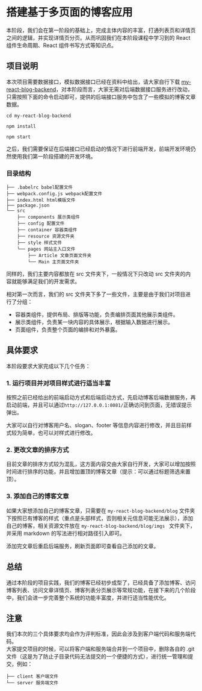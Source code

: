 # 搭建基于多页面的博客应用

本阶段，我们会在第一阶段的基础上，完成主体内容的丰富，打通列表页和详情页之间的逻辑，并实现详情页分页。从而巩固我们在本阶段课程中学习到的 React 组件生命周期、React 组件书写方式等知识点。

## 项目说明

本次项目需要数据接口，模拟数据接口已经在资料中给出，请大家自行下载 [my-react-blog-backend](http://git.imweb.io/reactlearn/my-react-blog-backend)，对本阶段而言，大家无需对后端数据接口服务进行改动，只需按照下面的命令启动即可，提供的后端接口服务中包含了一些模拟的博客文章数据。

```
cd my-react-blog-backend

npm install

npm start
```

之后，我们需要保证在后端接口已经启动的情况下进行前端开发，前端开发环境仍然使用我们第一阶段搭建的开发环境。

### 目录结构

```
├── .babelrc babel配置文件
├── webpack.config.js webpack配置文件
├── index.html html模版文件
├── package.json  
└── src
	├── components 展示类组件
	├── config 配置文件
	├── container 容器类组件
	├── resource 资源文件夹
	├── style 样式文件
	└── pages 网站主入口文件
	    ├── Article 文章页面文件夹
	    └── Main 主页面文件夹
```

同样的，我们主要内容都放在 src 文件夹下，一般情况下只改动 src 文件夹的内容就能够满足我们的开发需求。

相对第一次而言，我们的 src 文件夹下多了一些文件，主要是由于我们对项目进行了分组：

* 容器类组件，提供布局、排版等功能，负责编排页面其他展示类组件。
* 展示类组件，负责某一块内容的具体展示，根据输入数据进行展示。
* 页面组件，负责整个页面的编排和对外暴露。


## 具体要求

本阶段要求大家完成以下几个任务：

### 1. 运行项目并对项目样式进行适当丰富

按照之前已经给出的前端启动方式和后端启动方式，先启动博客后端数据服务，再启动前端，并且可以通过`http://127.0.0.1:8081/`正确访问到页面，无错误提示弹出。

大家可以自行对博客用户名、slogan、footer 等信息内容进行修改，并且目前样式较为简单，也可以对样式进行修改。

### 2. 更改文章的排序方式

目前文章的排序方式较为混乱，这方面内容交由大家自行开发，大家可以增加按照时间进行排序的功能，并且增加置顶的博客文章（提示：可以通过标题筛选来置顶）。

### 3. 添加自己的博客文章

如果大家想添加自己的博客文章，只需要在 `my-react-blog-backend/blog` 文件夹下按照已有博客的样式（重点是头部样式，否则相关元信息可能无法展示），添加自己的博客，相关资源文件放在 `my-react-blog-backend/blog/imgs ` 文件夹下，并采用 markdown 的写法进行相对路径引入即可。

添加完文章后重启后端服务，刷新页面即可查看自己添加的文章。

## 总结

通过本阶段的项目实践，我们的博客已经初步成型了，已经具备了添加博客、访问博客列表、访问文章详情页、博客列表分页展示等常规功能，在接下来的几个阶段中，我们会进一步完善整个系统的功能丰富度，并进行适当性能优化。

## 注意

我们本次的三个具体要求均会作为评判标准，因此会涉及到客户端代码和服务端代码。  
大家提交项目的时候，可以将客户端和服务端合并到一个项目中，删除各自的 .git 文件（这是为了防止子目录代码无法提交的一个便捷的方式），进行统一管理和提交，例如：

```
├── client 客户端文件
└── server 服务端文件
```